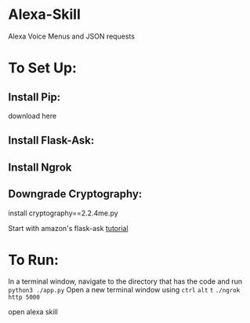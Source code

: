 # Alexa-Skill
Alexa Voice Menus and JSON requests

# To Set Up:
## Install Pip:
download here

## Install Flask-Ask:


## Install Ngrok

## Downgrade Cryptography:
install cryptography==2.2.4me.py

Start with amazon's flask-ask [tutorial](https://developer.amazon.com/blogs/post/Tx14R0IYYGH3SKT/Flask-Ask:-A-New-Python-Framework-for-Rapid-Alexa-Skills-Kit-Development)


# To Run:
In a terminal window, navigate to the directory that has the code and run
```python3 ./app.py```
Open a new terminal window using `ctrl` `alt` `t`
```./ngrok http 5000```

open alexa skill
